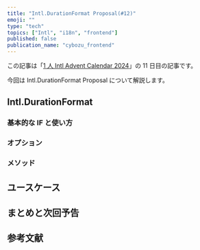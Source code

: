 ```yaml
---
title: "Intl.DurationFormat Proposal(#12)"
emoji: ""
type: "tech"
topics: ["Intl", "i18n", "frontend"]
published: false
publication_name: "cybozu_frontend"
---
```


この記事は「[1 人 Intl Advent Calendar 2024](https://adventar.org/calendars/10555)」の 11 日目の記事です。

今回は Intl.DurationFormat Proposal について解説します。

## Intl.DurationFormat

### 基本的な IF と使い方

### オプション

### メソッド

## ユースケース

## まとめと次回予告

## 参考文献
